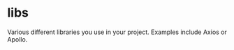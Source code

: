 <h1>libs</h1>

Various different libraries you use in your project. Examples include Axios or Apollo.
